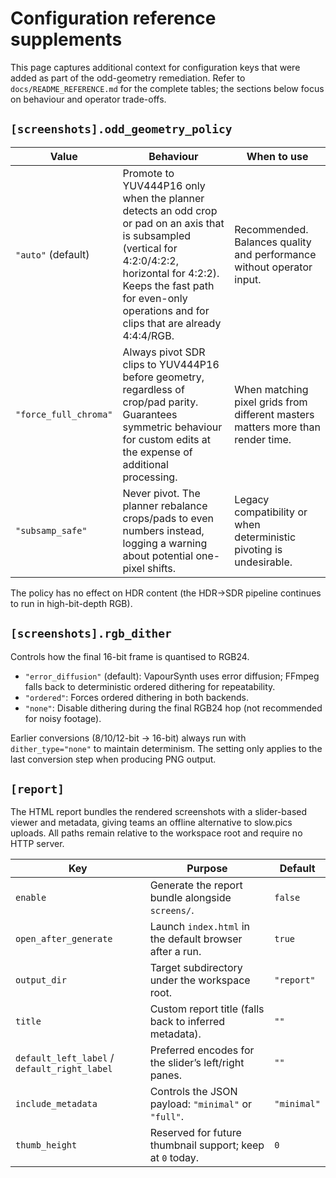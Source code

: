 # Configuration reference supplements

This page captures additional context for configuration keys that were added as
part of the odd-geometry remediation. Refer to `docs/README_REFERENCE.md` for
the complete tables; the sections below focus on behaviour and operator
trade-offs.

## `[screenshots].odd_geometry_policy`

| Value | Behaviour | When to use |
| ----- | --------- | ----------- |
| `"auto"` (default) | Promote to YUV444P16 only when the planner detects an odd crop or pad on an axis that is subsampled (vertical for 4:2:0/4:2:2, horizontal for 4:2:2). Keeps the fast path for even-only operations and for clips that are already 4:4:4/RGB. | Recommended. Balances quality and performance without operator input. |
| `"force_full_chroma"` | Always pivot SDR clips to YUV444P16 before geometry, regardless of crop/pad parity. Guarantees symmetric behaviour for custom edits at the expense of additional processing. | When matching pixel grids from different masters matters more than render time. |
| `"subsamp_safe"` | Never pivot. The planner rebalance crops/pads to even numbers instead, logging a warning about potential one-pixel shifts. | Legacy compatibility or when deterministic pivoting is undesirable. |

The policy has no effect on HDR content (the HDR→SDR pipeline continues to run in high-bit-depth RGB).

## `[screenshots].rgb_dither`

Controls how the final 16-bit frame is quantised to RGB24.

- `"error_diffusion"` (default): VapourSynth uses error diffusion; FFmpeg falls back to deterministic ordered dithering for repeatability.
- `"ordered"`: Forces ordered dithering in both backends.
- `"none"`: Disable dithering during the final RGB24 hop (not recommended for noisy footage).

Earlier conversions (8/10/12-bit → 16-bit) always run with `dither_type="none"` to maintain determinism. The setting only applies to the last conversion step when producing PNG output.

## `[report]`

The HTML report bundles the rendered screenshots with a slider-based viewer and
metadata, giving teams an offline alternative to slow.pics uploads. All paths
remain relative to the workspace root and require no HTTP server.

| Key | Purpose | Default |
| --- | --- | --- |
| `enable` | Generate the report bundle alongside `screens/`. | `false` |
| `open_after_generate` | Launch `index.html` in the default browser after a run. | `true` |
| `output_dir` | Target subdirectory under the workspace root. | `"report"` |
| `title` | Custom report title (falls back to inferred metadata). | `""` |
| `default_left_label` / `default_right_label` | Preferred encodes for the slider’s left/right panes. | `""` |
| `include_metadata` | Controls the JSON payload: `"minimal"` or `"full"`. | `"minimal"` |
| `thumb_height` | Reserved for future thumbnail support; keep at `0` today. | `0` |
